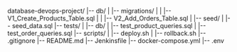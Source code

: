 database-devops-project/
|-- db/
|   |-- migrations/
|   |   |-- V1_Create_Products_Table.sql
|   |   |-- V2_Add_Orders_Table.sql
|   |-- seed/
|       |-- seed_data.sql
|-- tests/
|   |-- db/
|       |-- test_product_queries.sql
|       |-- test_order_queries.sql
|-- scripts/
|   |-- deploy.sh
|   |-- rollback.sh
|-- .gitignore
|-- README.md
|-- Jenkinsfile
|-- docker-compose.yml
|-- .env
